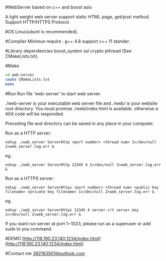 #WebServer based on c++ and boost asio

A light weight web server support static HTML page, get/post method.<br>
Support HTTP/HTTPS Protocol.<br>

#OS
Linux(ubunt is recommended).<br>

#Complier
Minimun require : g++ 4.8 support c++ 11 stander.<br>

#Library dependencies
boost_system ssl crypto pthread (See CMakeLists.txt).<br>

#Make
```bash
cd web-server 
cmake CMakeLists.txt 
make 
```

#Run
Run file 'web-server' to start web server.   

./web-server is your executable web server file and ./web/ is your website root directory. You must promise ./web/index.html is available. otherwise a 404 code will be responded.   

Preceding file and directory can be saved in any place in your computer.   

Run as a HTTP server:<br>
```
nohup ./web_server ServerHttp <port number> <thread num> 1>/dev/null 2>web_server.log.err &
```
eg.<br>
```
nohup ./web_server ServerHttp 12345 4 1>/dev/null 2>web_server.log.err &
```
Run as a HTTPS server:<br>
```
nohup ./web_server ServerHttps <port number> <thread num> <public key filename> <private key filename> 1>/dev/null 2>web_server.log.err &
```
eg.<br>
```
nohup ./web_server ServerHttps 12345 4 server.crt server.key 1>/dev/null 2>web_server.log.err &
```
If you want run server at port 1~1023, please run as a superuser or add sudo to you command.<br>

#DEMO
[http://118.190.23.140:1234/index.html](http://118.190.23.140:1234/index.html)<br>

#Contact me
392183501@outlook.com<br>
